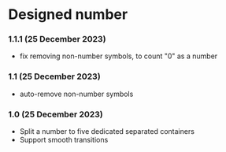 # Designed number

### 1.1.1 (25 December 2023)
* fix removing non-number symbols, to count "0" as a number

### 1.1 (25 December 2023)
* auto-remove non-number symbols

### 1.0 (25 December 2023)
* Split a number to five dedicated separated containers
* Support smooth transitions
